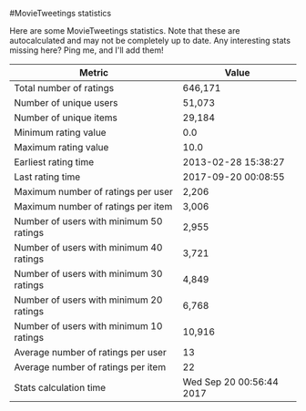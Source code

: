 #MovieTweetings statistics

Here are some MovieTweetings statistics. Note that these are autocalculated and may not be completely up to date. Any interesting stats missing here? Ping me, and I'll add them!

Metric | Value
--- | ---
Total number of ratings                 | 646,171
Number of unique users                  | 51,073
Number of unique items                  | 29,184
Minimum rating value                    | 0.0
Maximum rating value                    | 10.0
Earliest rating time                    | 2013-02-28 15:38:27
Last rating time                        | 2017-09-20 00:08:55
Maximum number of ratings per user      | 2,206
Maximum number of ratings per item      | 3,006
Number of users with minimum 50 ratings | 2,955
Number of users with minimum 40 ratings | 3,721
Number of users with minimum 30 ratings | 4,849
Number of users with minimum 20 ratings | 6,768
Number of users with minimum 10 ratings | 10,916
Average number of ratings per user      | 13
Average number of ratings per item      | 22
Stats calculation time                  | Wed Sep 20 00:56:44 2017

